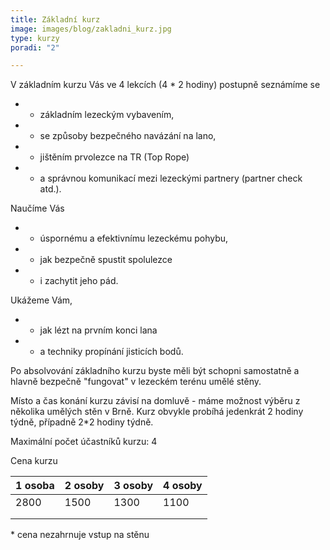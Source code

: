```yaml
---
title: Základní kurz
image: images/blog/zakladni_kurz.jpg
type: kurzy
poradi: "2"

---
```

V základním kurzu Vás ve 4 lekcích (4 * 2 hodiny) postupně seznámíme se

* - základním lezeckým vybavením,
* - se způsoby bezpečného navázání na lano,
* - jištěním prvolezce na TR (Top Rope)
* - a správnou komunikací mezi lezeckými partnery (partner check atd.).

Naučíme Vás

* - úspornému a efektivnímu lezeckému pohybu,
* - jak bezpečně spustit spolulezce
* - i zachytit jeho pád.

Ukážeme Vám,

* - jak lézt na prvním konci lana
* - a techniky propínání jisticích bodů.

Po absolvování základního kurzu byste měli být schopni samostatně a hlavně bezpečně "fungovat" v lezeckém terénu umělé stěny.

Místo a čas konání kurzu závisí na domluvě - máme možnost výběru z několika umělých stěn v Brně. Kurz obvykle probíhá jedenkrát 2 hodiny týdně, případně 2*2 hodiny týdně.

Maximální počet účastníků kurzu: 4

Cena kurzu

| 1 osoba | 2 osoby | 3 osoby | 4 osoby |
| --- | --- | --- | --- |
| 2800 | 1500 | 1300 | 1100 |
|  |  |  |  |
|  |  |  |  |

\* cena nezahrnuje vstup na stěnu